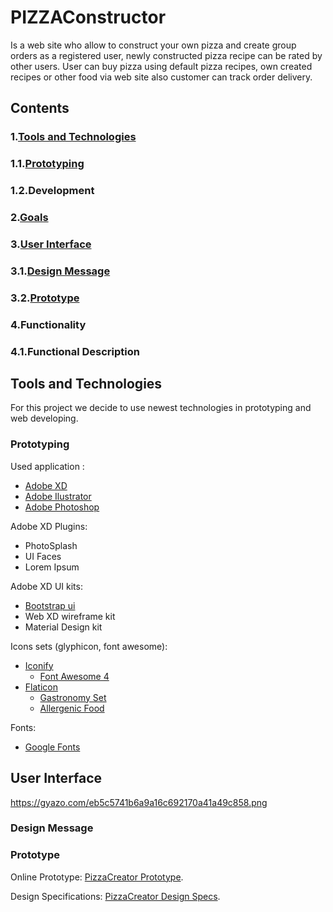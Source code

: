# PIZZAConstructor

Is a web site who allow to construct your own pizza and create group orders as a registered user, newly constructed pizza recipe can be rated by other users. User can buy pizza using default pizza recipes, own created recipes or other food via web site also customer can track order delivery.

## Contents
### 1.[Tools and Technologies](#tools-and-technologies)
###   1.1.[Prototyping](#prototyping)
###   1.2.Development
### 2.[Goals](#goals)
### 3.[User Interface](#user-interface)
###   3.1.[Design Message](#design-message)
###   3.2.[Prototype](#prototype)
### 4.Functionality
###   4.1.Functional Description

## Tools and Technologies
For this project we decide to use newest technologies in prototyping and web developing.
### Prototyping
Used application : 
* [Adobe XD](https://www.adobe.com/uk/products/xd.html)
* [Adobe Ilustrator](https://www.adobe.com/products/illustrator.html)
* [Adobe Photoshop](https://www.adobe.com/products/photoshop.html)

Adobe XD Plugins:
  * PhotoSplash
  * UI Faces
  * Lorem Ipsum

Adobe XD UI kits:
* [Bootstrap ui](https://xdresources.co/resources/bootstrap-4-ui)
* Web XD wireframe kit
* Material Design kit

Icons sets (glyphicon, font awesome):
* [Iconify](https://iconify.design/)
  * [Font Awesome 4](https://iconify.design/icon-sets/fa/)
* [Flaticon](https://www.flaticon.com/)
  * [Gastronomy Set](https://www.flaticon.com/packs/gastronomy-set)
  * [Allergenic Food](https://www.flaticon.com/packs/allergenic-food)

Fonts:
* [Google Fonts](https://fonts.google.com/)
 
## User Interface
https://gyazo.com/eb5c5741b6a9a16c692170a41a49c858.png
### Design Message
### Prototype
Online Prototype: [PizzaCreator Prototype](https://xd.adobe.com/view/9d21c28e-baea-4c80-7d17-81db8c936b0f-eb10/).

Design Specifications: [PizzaCreator Design Specs](https://xd.adobe.com/spec/9f58ae1c-3a68-40a5-7dd3-76b360c87d34-e969/).

